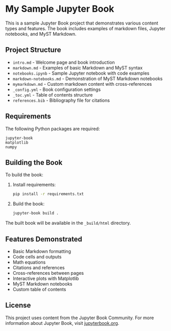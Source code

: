 # My Sample Jupyter Book

This is a sample Jupyter Book project that demonstrates various content types and features. The book includes examples of markdown files, Jupyter notebooks, and MyST Markdown.

## Project Structure

- `intro.md` - Welcome page and book introduction
- `markdown.md` - Examples of basic Markdown and MyST syntax
- `notebooks.ipynb` - Sample Jupyter notebook with code examples
- `markdown-notebooks.md` - Demonstration of MyST Markdown notebooks
- `mymarkdown.md` - Custom markdown content with cross-references
- `_config.yml` - Book configuration settings
- `_toc.yml` - Table of contents structure
- `references.bib` - Bibliography file for citations

## Requirements

The following Python packages are required:

```
jupyter-book
matplotlib
numpy
```

## Building the Book

To build the book:

1. Install requirements:
   ```bash
   pip install -r requirements.txt
   ```

2. Build the book:
   ```bash
   jupyter-book build .
   ```

The built book will be available in the `_build/html` directory.

## Features Demonstrated

- Basic Markdown formatting
- Code cells and outputs
- Math equations
- Citations and references
- Cross-references between pages
- Interactive plots with Matplotlib
- MyST Markdown notebooks
- Custom table of contents

## License

This project uses content from the Jupyter Book Community. For more information about Jupyter Book, visit [jupyterbook.org](https://jupyterbook.org).

